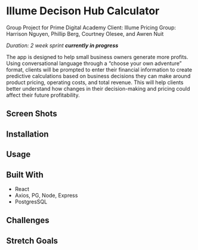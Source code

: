 # Illume Decison Hub Calculator
Group Project for Prime Digital Academy 
Client: Illume Pricing
Group: Harrison Nguyen, Phillip Berg, Courtney Olesee, and Awren Nuit


_Duration: 2 week sprint_
***currently in progress***

The app is designed to help small business owners generate more profits. Using conversational language through a “choose your own adventure” format, clients will be prompted to enter their financial information to create predictive calculations based on business decisions they can make around product pricing, operating costs, and total revenue. This will help clients better understand how changes in their decision-making and pricing could affect their future profitability.

## Screen Shots

## Installation 

## Usage

## Built With
- React
- Axios, PG, Node, Express
- PostgresSQL

## Challenges

## Stretch Goals
